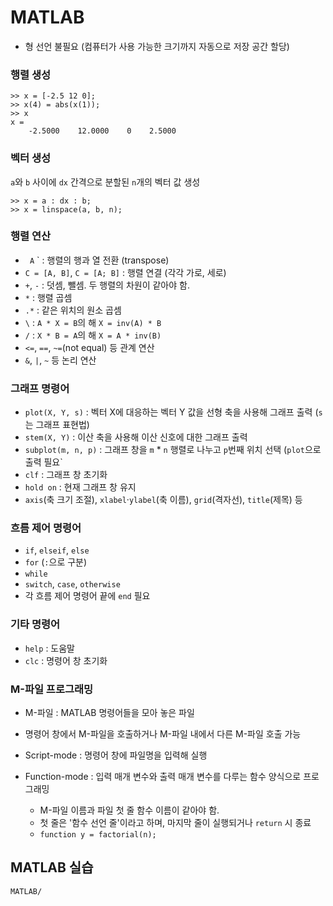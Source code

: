 # MATLAB

- 형 선언 불필요 (컴퓨터가 사용 가능한 크기까지 자동으로 저장 공간 할당)

### 행렬 생성

```
>> x = [-2.5 12 0];
>> x(4) = abs(x(1));
>> x
x =
    -2.5000    12.0000    0    2.5000
```

### 벡터 생성

`a`와 `b` 사이에 `dx` 간격으로 분할된 `n`개의 벡터 값 생성

```
>> x = a : dx : b;
>> x = linspace(a, b, n);
```

### 행렬 연산

- ` A` ` : 행렬의 행과 열 전환 (transpose)
- `C = [A, B]`, `C = [A; B]` : 행렬 연결 (각각 가로, 세로)
- `+`, `-` : 덧셈, 뺄셈. 두 행렬의 차원이 같아야 함.
- `*` : 행렬 곱셈
- `.*` : 같은 위치의 원소 곱셈
- `\` : `A * X = B`의 해 `X = inv(A) * B`
- `/` : `X * B = A`의 해 `X = A * inv(B)`
- `<=`, `==`, `~=`(not equal) 등 관계 연산
- `&`, `|`, `~` 등 논리 연산

### 그래프 명령어

- `plot(X, Y, s)` : 벡터 X에 대응하는 벡터 Y 값을 선형 축을 사용해 그래프 출력 (`s`는 그래프 표현법)
- `stem(X, Y)` : 이산 축을 사용해 이산 신호에 대한 그래프 출력
- `subplot(m, n, p)` : 그래프 창을 `m` * `n` 행렬로 나누고 `p`번째 위치 선택 (`plot`으로 출력 필요`
- `clf` : 그래프 창 초기화
- `hold on` : 현재 그래프 창 유지
- `axis`(축 크기 조절), `xlabel`·`ylabel`(축 이름), `grid`(격자선), `title`(제목) 등

### 흐름 제어 명령어

- `if`, `elseif`, `else`
- `for` (`:`으로 구분)
- `while`
- `switch`, `case`, `otherwise`
- 각 흐름 제어 명령어 끝에 `end` 필요

### 기타 명령어

- `help` : 도움말
- `clc` : 명령어 창 초기화

### M-파일 프로그래밍

- M-파일 : MATLAB 명령어들을 모아 놓은 파일
- 명령어 창에서 M-파일을 호출하거나 M-파일 내에서 다른 M-파일 호출 가능


- Script-mode : 명령어 창에 파일명을 입력해 실행
- Function-mode : 입력 매개 변수와 출력 매개 변수를 다루는 함수 양식으로 프로그래밍
  - M-파일 이름과 파일 첫 줄 함수 이름이 같아야 함.
  - 첫 줄은 '함수 선언 줄'이라고 하며, 마지막 줄이 실행되거나 `return` 시 종료
  - `function y = factorial(n);`


## MATLAB 실습

`MATLAB/`

